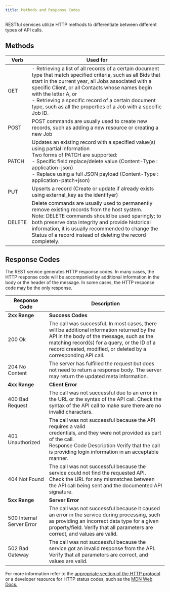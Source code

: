 ```yaml
---
title: Methods and Response Codes
---
```


RESTful services utilize HTTP methods to differentiate between different types of API calls.

## Methods

| Verb   | Used for                                                                                                                                                                                                                                                                                                                                                                    |
| ------ | --------------------------------------------------------------------------------------------------------------------------------------------------------------------------------------------------------------------------------------------------------------------------------------------------------------------------------------------------------------------------- |
| GET    | - Retrieving a list of all records of a certain document type that match specified criteria, such as all Bids that start in the current year, all Jobs associated with a specific Client, or all Contacts whose names begin with the letter A, or<br>- Retrieving a specific record of a certain document type, such as all the properties of a Job with a specific Job ID. |
| POST   | POST commands are usually used to create new records, such as adding a new resource or creating a new Job                                                                                                                                                                                                                                                                   |
| PATCH  | Updates an existing record with a specified value(s) using partial information<br>Two forms of PATCH are supported:<br>- Specific field replace/delete value (Content-Type : application-json)<br>- Replace using a full JSON payload (Content-Type : application-patch+json)                                                                                               |
| PUT    | Upserts a record (Create or update if already exists using external_key as the identifyer)                                                                                                                                                                                                                                                                                  |
| DELETE | Delete commands are usually used to permanently remove existing records from the host system.   <br>Note: DELETE commands should be used sparingly; to both preserve data integrity and provide historical information, it is usually recommended to change the Status of a record instead of deleting the record completely.                                               |

## Response Codes

The REST service generates HTTP response codes. In many cases, the HTTP response code will be accompanied by additional information in the body or the header of the message. In some cases, the HTTP response code may be the only response.


| Response Code             | Description                                                                                                                                                                                                                                               |
| ------------------------- | --------------------------------------------------------------------------------------------------------------------------------------------------------------------------------------------------------------------------------------------------------- |
| **2xx Range**             | **Success Codes**                                                                                                                                                                                                                                         |
| 200 Ok                    | The call was successful. In most cases, there will be additional information returned by the API in the body of the message, such as the matching record(s) for a query, or the ID of a record created, modified, or deleted by a corresponding API call. |
| 204 No Content            | The server has fulfilled the request but does not need to return a response body. The server may return the updated meta information.                                                                                                                     |
| **4xx Range**             | **Client Error**                                                                                                                                                                                                                                          |
| 400 Bad Request           | The call was not successful due to an error in the URL or the syntax of the API call. Check the syntax of the API call to make sure there are no invalid characters.                                                                                      |
| 401 Unauthorized          | The call was not successful because the API requires a valid<br>credentials, and they were not provided as part of the call.<br>Response Code Description Verify that the call is providing login information in an acceptable manner.                    |
| 404 Not Found             | The call was not successful because the service could not find the requested API. Check the URL for any mismatches between the API call being sent and the documented API signature.                                                                      |
| **5xx Range**             | **Server Error**                                                                                                                                                                                                                                          |
| 500 Internal Server Error | The call was not successful because it caused an error in the service during processing, such as providing an incorrect data type for a given property/field. Verify that all parameters are correct, and values are valid.                               |
| 502 Bad Gateway           | The call was not successful because the service got an invalid response from the API. Verify that all parameters are correct, and values are valid.                                                                                                       |

For more information refer to the [appropriate section of the HTTP protocol](https://www.w3.org/Protocols/rfc2616/rfc2616-sec10.html) or a developer resource for HTTP status codes, such as the [MDN Web Docs.](https://developer.mozilla.org/en-US/docs/Web/HTTP/Status)
